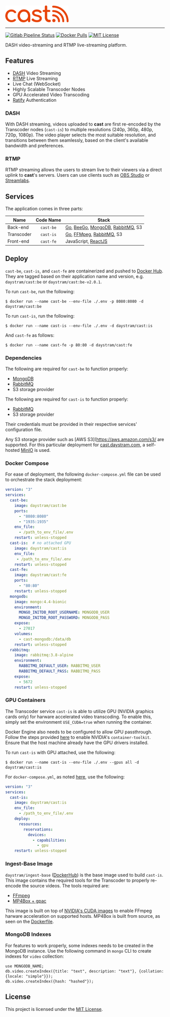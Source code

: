 <br/>
<img src="https://raw.githubusercontent.com/daystram/cast/master/cast-fe/src/components/logo.svg" alt="logo" width="200"/>

---

[![Gitlab Pipeline Status](https://img.shields.io/gitlab/pipeline/daystram/cast/master)](https://gitlab.com/daystram/cast/-/pipelines)
[![Docker Pulls](https://img.shields.io/docker/pulls/daystram/cast)](https://hub.docker.com/r/daystram/cast)
[![MIT License](https://img.shields.io/github/license/daystram/cast)](https://github.com/daystram/cast/blob/master/LICENSE)

DASH video-streaming and RTMP live-streaming platform.

## Features
- [DASH](https://en.wikipedia.org/wiki/Dynamic_Adaptive_Streaming_over_HTTP) Video Streaming
- [RTMP](https://en.wikipedia.org/wiki/Real-Time_Messaging_Protocol) Live Streaming
- Live Chat (WebSocket)
- Highly Scalable Transcoder Nodes
- GPU Accelerated Video Transcoding
- [Ratify](https://ratify.daystram.com/) Authentication

### DASH
With DASH streaming, videos uploaded to __cast__ are first re-encoded by the Transcoder nodes (`cast-is`) to multiple resolutions (240p, 360p, 480p, 720p, 1080p). The video player selects the most suitable resolution, and transitions between them seamlessly, based on the client's available bandwidth and preferences.

### RTMP
RTMP streaming allows the users to stream live to their viewers via a direct uplink to __cast__'s servers. Users can use clients such as [OBS Studio](https://obsproject.com/) or [Streamlabs](https://streamlabs.com/).

## Services
The application comes in three parts:

|Name|Code Name|Stack|
|----|:-------:|-----|
|Back-end|`cast-be`|[Go](https://golang.org/), [BeeGo](https://beego.me/), [MongoDB](https://www.mongodb.com/), [RabbitMQ](https://www.rabbitmq.com/), S3|
|Transcoder|`cast-is`|[Go](https://golang.org/), [FFMpeg](https://ffmpeg.org/), [RabbitMQ](https://www.rabbitmq.com/), S3|
|Front-end|`cast-fe`|JavaScript, [ReactJS](https://beego.me/)|

## Deploy
`cast-be`, `cast-is`, and `cast-fe` are containerized and pushed to [Docker Hub](https://hub.docker.com/r/daystram/cast). They are tagged based on their application name and version, e.g. `daystram/cast:be` or `daystram/cast:be-v2.0.1`.

To run `cast-be`, run the following:
```console
$ docker run --name cast-be --env-file ./.env -p 8080:8080 -d daystram/cast:be
```

To run `cast-is`, run the following:
```console
$ docker run --name cast-is --env-file ./.env -d daystram/cast:is
```

And `cast-fe` as follows:
```console
$ docker run --name cast-fe -p 80:80 -d daystram/cast:fe
```

### Dependencies
The following are required for `cast-be` to function properly:
- [MongoDB](https://www.mongodb.com/)
- [RabbitMQ](https://www.rabbitmq.com/)
- S3 storage provider

The following are required for `cast-is` to function properly:
- [RabbitMQ](https://www.rabbitmq.com/)
- S3 storage provider

Their credentials must be provided in their respective services' configuration file.

Any S3 storage provider such as [AWS S3](https://aws.amazon.com/s3/ are supported. For this particular deployment for [cast.daystram.com](https://cast.daystram.com/), a self-hosted [MinIO](https://min.io/) is used.

### Docker Compose
For ease of deployment, the following `docker-compose.yml` file can be used to orchestrate the stack deployment:
```yaml
version: "3"
services:
  cast-be:
    image: daystram/cast:be
    ports:
      - "8080:8080"
      - "1935:1935"
    env_file:
      - /path_to_env_file/.env
    restart: unless-stopped
  cast-is:  # no attached GPU
    image: daystram/cast:is
    env_file:
     - /path_to_env_file/.env
    restart: unless-stopped
  cast-fe:
    image: daystram/cast:fe
    ports:
      - "80:80"
    restart: unless-stopped
  mongodb:
    image: mongo:4.4-bionic
    environment:
      MONGO_INITDB_ROOT_USERNAME: MONGODB_USER
      MONGO_INITDB_ROOT_PASSWORD: MONGODB_PASS
    expose:
      - 27017
    volumes:
      - cast-mongodb:/data/db
    restart: unless-stopped
  rabbitmq:
    image: rabbitmq:3.8-alpine
    environment:
      RABBITMQ_DEFAULT_USER: RABBITMQ_USER
      RABBITMQ_DEFAULT_PASS: RABBITMQ_PASS
    expose:
      - 5672
    restart: unless-stopped
```

### GPU Containers
The Transcoder service `cast-is` is able to utilize GPU (NVIDIA graphics cards only) for harware accelerated video transcoding. To enable this, simply set the environment `USE_CUDA=true` when running the container.

Docker Engine also needs to be configured to allow GPU passthrough. Follow the steps provided [here](https://docs.nvidia.com/datacenter/cloud-native/container-toolkit/install-guide.html#docker) to enable NVIDIA's `container-toolkit`. Ensure that the host machine already have the GPU drivers installed.

To run `cast-is` with GPU attached, use the following:
```shell
$ docker run --name cast-is --env-file ./.env --gpus all -d daystram/cast:is
```

For `docker-compose.yml`, as noted [here](https://github.com/docker/compose/issues/6691#issuecomment-758460418), use the following:
```yml
version: "3"
services:
  cast-is:
    image: daystram/cast:is
    env_file:
      - /path_to_env_file/.env
    deploy:
      resources:
        reservations:
          devices:
            - capabilities:
              - gpu
    restart: unless-stopped
```

### Ingest-Base Image
`daystram/ingest-base` ([DockerHub](https://hub.docker.com/r/daystram/ingest-base)) is the base image used to build `cast-is`. This image contains the required tools for the Transcoder to properly re-encode the source videos. The tools required are:
- [FFmpeg](https://ffmpeg.org/)
- [MP4Box + gpac](https://github.com/gpac/gpac)

This image is built on top of [NVIDIA's CUDA images](https://hub.docker.com/r/nvidia/cuda/) to enable FFmpeg harware acceleration on supported hosts. MP4Box is built from source, as seen on the [Dockerfile](https://github.com/daystram/cast/blob/master/cast-is/ingest-base.Dockerfile).

### MongoDB Indexes
For features to work properly, some indexes needs to be created in the MongoDB instance. Use the following command in `mongo` CLI to create indexes for `video` collection:

```
use MONGODB_NAME;
db.video.createIndex({title: "text", description: "text"}, {collation: {locale: "simple"}});
db.video.createIndex({hash: "hashed"});
```

## License
This project is licensed under the [MIT License](https://github.com/daystram/cast/blob/master/LICENSE).
